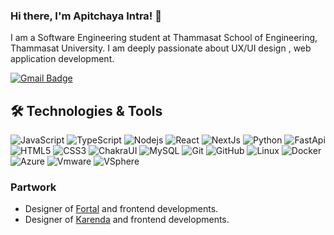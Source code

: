 ### Hi there, I'm Apitchaya Intra! 👋

I am a Software Engineering student at Thammasat School of Engineering, Thammasat University. I am deeply passionate about UX/UI design , web application development.

[![Gmail Badge](https://img.shields.io/badge/-apitchaya339@gmail.com-c14438?style=flat-square&logo=Gmail&logoColor=white&link=mailto:apitchaya339@gmail.com)](mailto:apitchaya339@gmail.com)

## 🛠️ Technologies & Tools

![JavaScript](https://img.shields.io/badge/-JavaScript-232F3E?style=flat-square&logo=javascript)
![TypeScript](https://img.shields.io/badge/-TypeScript-232F3E?style=flat-square&logo=typescript)
![Nodejs](https://img.shields.io/badge/-Nodejs-232F3E?style=flat-square&logo=Node.js)
![React](https://img.shields.io/badge/-React-232F3E?style=flat-square&logo=react)
![NextJs](https://img.shields.io/badge/NextJs-232F3E?style=flat-square&logo=nextjs)
![Python](https://img.shields.io/badge/-Python-181717?style=flat-square&logo=Python)
![FastApi](https://img.shields.io/badge/FastApi-181717?style=flat-square&logo=fastapi)
![HTML5](https://img.shields.io/badge/-HTML5-E34F26?style=flat-square&logo=html5&logoColor=white)
![CSS3](https://img.shields.io/badge/-CSS3-1572B6?style=flat-square&logo=css3)
![ChakraUI](https://img.shields.io/badge/-ChakraUI-181717?style=flat-square&logo=chakraui)
![MySQL](https://img.shields.io/badge/-MySQL-181717?style=flat-square&logo=mysql)
![Git](https://img.shields.io/badge/-Git-181717?style=flat-square&logo=git)
![GitHub](https://img.shields.io/badge/-GitHub-181717?style=flat-square&logo=github)
![Linux](https://img.shields.io/badge/-Linux-181717?style=flat-square&logo=linux)
![Docker](https://img.shields.io/badge/-Docker-181717?style=flat-square&logo=docker)
![Azure](https://img.shields.io/badge/-Microsoft%20Azure-181717?style=flat-square&logo=microsoft-azure)
![Vmware](https://img.shields.io/badge/Vmware-181717?style=flat-square&logo=vmware)
![VSphere](https://img.shields.io/badge/VSphere-181717?style=flat-square&logo=vmware)

### Partwork 

- Designer of [Fortal](https://github.com/Maszz/Fortal) and frontend developments.
- Designer of [Karenda](https://github.com/Maszz/Kar-nda) and frontend developments.